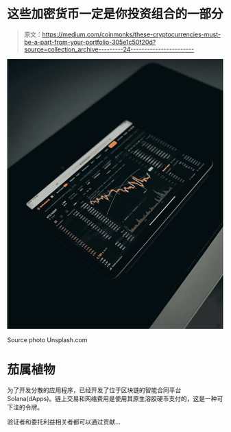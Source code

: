 # 这些加密货币一定是你投资组合的一部分

> 原文：<https://medium.com/coinmonks/these-cryptocurrencies-must-be-a-part-from-your-portfolio-305e1c50f20d?source=collection_archive---------24----------------------->

![](img/cd4adffb270ee28c865b025aca8c2887.png)

Source photo Unsplash.com

# 茄属植物

为了开发分散的应用程序，已经开发了位于区块链的智能合同平台 Solana(dApps)。链上交易和网络费用是使用其原生溶胶硬币支付的，这是一种可下注的令牌。

验证者和委托利益相关者都可以通过贡献…